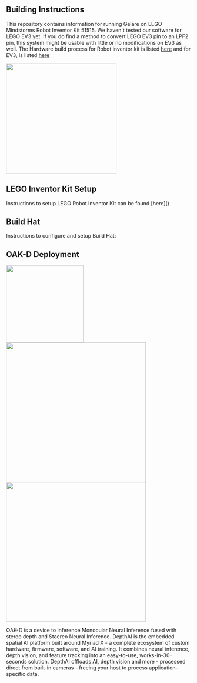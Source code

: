 <h2> Building Instructions </h2>

This repository contains information for running Gelāre on LEGO Mindstorms Robot Inventor Kit 51515. We haven't tested our software for LEGO EV3 yet. If you do find a method to convert LEGO EV3 pin to an LPF2 pin, this system might be usable with little or no modifications on EV3 as well. The Hardware build process for Robot inventor kit is listed [here](https://github.com/dhruvsheth-ai/Gelare/blob/main/building-instructions/InventorInstructions.md) and for EV3, is listed [here](https://github.com/dhruvsheth-ai/Gelare/blob/main/building-instructions/ev3Instructions.md)

<p float="center">
  <img src="https://user-images.githubusercontent.com/67831664/214117797-92c30701-a97f-46bf-93a7-9d1451e2542c.jpg" width="300" />
</p>


<h2> LEGO Inventor Kit Setup </h2>
Instructions to setup LEGO Robot Inventor Kit can be found [here]()

<h2> Build Hat </h2>
Instructions to configure and setup Build Hat: 


<h2> OAK-D Deployment </h2>

<p float="left">
  <img src="https://user-images.githubusercontent.com/67831664/214127230-46c83ec8-647d-4512-b5ef-9a3d6d6756e4.png" width="210" />
  <img src="https://user-images.githubusercontent.com/67831664/214128016-856327c5-c5e0-4716-88bf-d427d01f3012.png" width="380" /> 
  <img src="https://user-images.githubusercontent.com/67831664/214128019-d55ebf70-650f-4d1b-ade5-4bdc20774aad.png" width="380" /> 
</p>

OAK-D is a device to inference Monocular Neural Inference fused with stereo depth and Staereo Neural Inference. DepthAI is the embedded spatial AI platform built around Myriad X - a complete ecosystem of custom hardware, firmware, software, and AI training. It combines neural inference, depth vision, and feature tracking into an easy-to-use, works-in-30-seconds solution. DepthAI offloads AI, depth vision and more - processed direct from built-in cameras - freeing your host to process application-specific data. 



